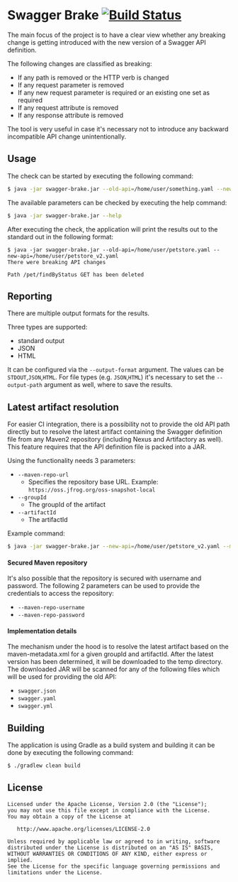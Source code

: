 # Swagger Brake [![Build Status](https://travis-ci.com/redskap/swagger-brake.svg?branch=master)](https://travis-ci.com/redskap/swagger-brake)
The main focus of the project is to have a clear view whether any breaking change
is getting introduced with the new version of a Swagger API definition.

The following changes are classified as breaking:
- If any path is removed or the HTTP verb is changed
- If any request parameter is removed
- If any new request parameter is required or an existing one set as required 
- If any request attribute is removed
- If any response attribute is removed

The tool is very useful in case it's necessary not to introduce any backward
incompatible API change unintentionally.

## Usage
The check can be started by executing the following command:
```bash
$ java -jar swagger-brake.jar --old-api=/home/user/something.yaml --new-api=/home/user/something_v2.yaml [parameters]
```
The available parameters can be checked by executing the help command:
```bash
$ java -jar swagger-brake.jar --help
```
After executing the check, the application will print the results out to the standard out
in the following format:
```text
$ java -jar swagger-brake.jar --old-api=/home/user/petstore.yaml --new-api=/home/user/petstore_v2.yaml
There were breaking API changes

Path /pet/findByStatus GET has been deleted
```

## Reporting
There are multiple output formats for the results. 

Three types are supported:
- standard output
- JSON
- HTML

It can be configured via the `--output-format` argument. The values can be `STDOUT`,`JSON`,`HTML`.
For file types (e.g. `JSON`,`HTML`) it's necessary to set the `--output-path` argument as well, where
to save the results.

## Latest artifact resolution
For easier CI integration, there is a possibility not to provide the old API path directly 
but to resolve the latest artifact containing the Swagger definition file from any Maven2
repository (including Nexus and Artifactory as well). This feature requires that 
the API definition file is packed into a JAR.

Using the functionality needs 3 parameters:
- `--maven-repo-url`
  - Specifies the repository base URL. Example: `https://oss.jfrog.org/oss-snapshot-local`
- `--groupId`
  - The groupId of the artifact 
- `--artifactId`
  - The artifactId

Example command:
```bash
$ java -jar swagger-brake.jar --new-api=/home/user/petstore_v2.yaml --maven-repo-url=https://oss.jfrog.org/oss-snapshot-local --groupId=com.example --artifactId=petstore-api
```

#### Secured Maven repository
It's also possible that the repository is secured with username and password. The following
2 parameters can be used to provide the credentials to access the repository:
- `--maven-repo-username`
- `--maven-repo-password`

#### Implementation details
The mechanism under the hood is to resolve the latest artifact based on the maven-metadata.xml
for a given groupId and artifactId. After the latest version has been determined, it will be 
downloaded to the temp directory. The downloaded JAR will be scanned for any of the following 
files which will be used for providing the old API:
- `swagger.json`
- `swagger.yaml`
- `swagger.yml`

## Building
The application is using Gradle as a build system and building it can be done 
by executing the following command:
```bash
$ ./gradlew clean build
```

## License
```text
Licensed under the Apache License, Version 2.0 (the "License");
you may not use this file except in compliance with the License.
You may obtain a copy of the License at

   http://www.apache.org/licenses/LICENSE-2.0

Unless required by applicable law or agreed to in writing, software
distributed under the License is distributed on an "AS IS" BASIS,
WITHOUT WARRANTIES OR CONDITIONS OF ANY KIND, either express or implied.
See the License for the specific language governing permissions and
limitations under the License.
```